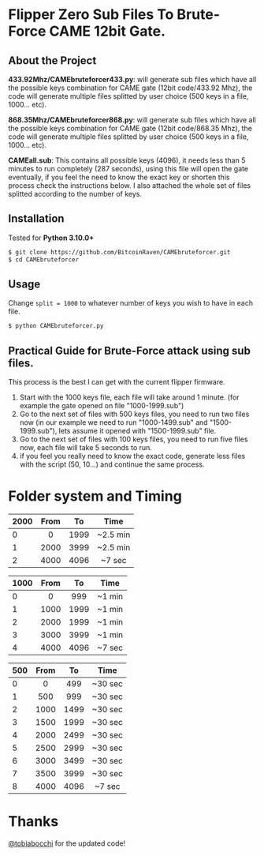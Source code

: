 # Flipper Zero Sub Files To Brute-Force CAME 12bit Gate.

## About the Project

**433.92Mhz/CAMEbruteforcer433.py**: will generate sub files which have all the possible keys combination for CAME gate (12bit code/433.92 Mhz), the code will generate multiple files splitted by user choice (500 keys in a file, 1000... etc).

**868.35Mhz/CAMEbruteforcer868.py**: will generate sub files which have all the possible keys combination for CAME gate (12bit code/868.35 Mhz), the code will generate multiple files splitted by user choice (500 keys in a file, 1000... etc).

**CAMEall.sub**: This contains all possible keys (4096), it needs less than 5 minutes to run completely (287 seconds), using this file will open the gate eventually, if you feel the need to know the exact key or shorten this process check the instructions below. I also attached the whole set of files splitted according to the number of keys.

## Installation

Tested for **Python 3.10.0+**

```bash
$ git clone https://github.com/BitcoinRaven/CAMEbruteforcer.git
$ cd CAMEbruteforcer
```

## Usage

Change `split = 1000` to whatever number of keys you wish to have in each file.
```bash
$ python CAMEbruteforcer.py
```

## Practical Guide for Brute-Force attack using sub files.

This process is the best I can get with the current flipper firmware.

1. Start with the 1000 keys file, each file will take around 1 minute. (for example the gate opened on file "1000-1999.sub")
2. Go to the next set of files with 500 keys files, you need to run two files now (in our example we need to run  "1000-1499.sub" and "1500-1999.sub"), lets assume    it opened with "1500-1999.sub" file.
3. Go to the next set of files with 100 keys files, you need to run five files now, each file will take 5 seconds to run.
4. if you feel you really need to know the exact code, generate less files with the script (50, 10...) and continue the same process.


# Folder system and Timing

| 2000 | From | To | Time |
| --- | :---: | :---: | :---: |
| 0 | 0 | 1999 | ~2.5 min |
| 1 | 2000 | 3999 | ~2.5 min |
| 2 | 4000 | 4096 | ~7 sec |

| 1000 | From | To | Time |
| --- | :---: | :---: | :---: |
| 0 | 0 | 999 | ~1 min |
| 1 | 1000 | 1999 | ~1 min |
| 2 | 2000 | 1999 | ~1 min |
| 3 | 3000 | 3999 | ~1 min |
| 4 | 4000 | 4096 | ~7 sec |

| 500 | From | To | Time |
| --- | :---: | :---: | :---: |
| 0 | 0 | 499 | ~30 sec |
| 1 | 500 | 999 | ~30 sec |
| 2 | 1000 | 1499 | ~30 sec |
| 3 | 1500 | 1999 | ~30 sec |
| 4 | 2000 | 2499 | ~30 sec |
| 5 | 2500 | 2999 | ~30 sec |
| 6 | 3000 | 3499 | ~30 sec |
| 7 | 3500 | 3999 | ~30 sec |
| 8 | 4000 | 4096 | ~7 sec |

# Thanks
[@tobiabocchi](https://github.com/tobiabocchi) for the updated code!
